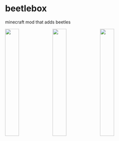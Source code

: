 # beetlebox
minecraft mod that adds beetles

<div>
<a href="https://discord.gg/V8E5enUqRH" target="_blank" rel="noopener noreferrer"><img src="https://volbot.neocities.org/images/stickers/discord.png" style="width:30%"></a>
<a href="https://modrinth.com/mod/beetlebox" target="_blank" rel="noopener noreferrer"><img src="https://volbot.neocities.org/images/stickers/modrinth.png" style="width:30%"></a>
<a href="https://www.curseforge.com/minecraft/mc-mods/beetlebox" target="_blank" rel="noopener noreferrer"><img src="https://volbot.neocities.org/images/stickers/curseforge.png" style="width:30%"></a>
</div>

